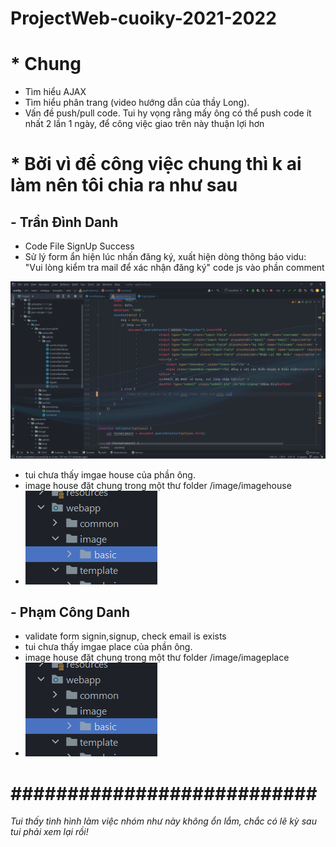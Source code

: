 # ProjectWeb-cuoiky-2021-2022

<h1>* Chung</h1>

- Tìm hiểu AJAX
- Tìm hiểu phân trang (video hướng dẫn của thầy Long).
- Vấn đề push/pull code. Tui hy vọng rằng mấy ông có thể push code ít nhất 2 lần 1 ngày, để công việc giao trên này thuận lợi hơn


<h1>* Bởi vì để công việc chung thì k ai làm nên tôi chia ra như sau</h1>


<h2> - Trần Đình Danh</h2>

- Code File SignUp Success
- Sử lý form ẩn hiện lúc nhấn đăng ký, xuất hiện dòng thông báo vidu: "Vui lòng kiểm tra mail để xác nhận đăng ký" code js vào phần comment


![img.png](img.png)


- tui chưa thấy imgae house của phần ông.
- image house đặt chung trong một thư folder /image/imagehouse
- ![img_1.png](img_1.png)

<h2> - Phạm Công Danh</h2>


- validate form signin,signup, check email is exists
- tui chưa thấy imgae place của phần ông.
- image house đặt chung trong một thư folder /image/imageplace
- ![img_1.png](img_1.png)

<h1>###########################</h1>

<i>Tui thấy tình hình làm việc nhóm như này không ổn lắm, chắc có lẽ kỳ sau tui phải xem lại rồi!</i>
